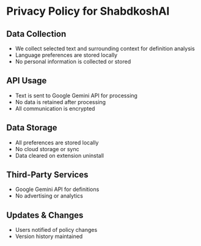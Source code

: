 # Privacy Policy for ShabdkoshAI

## Data Collection
- We collect selected text and surrounding context for definition analysis
- Language preferences are stored locally
- No personal information is collected or stored

## API Usage
- Text is sent to Google Gemini API for processing
- No data is retained after processing
- All communication is encrypted

## Data Storage
- All preferences are stored locally
- No cloud storage or sync
- Data cleared on extension uninstall

## Third-Party Services
- Google Gemini API for definitions
- No advertising or analytics

## Updates & Changes
- Users notified of policy changes
- Version history maintained
